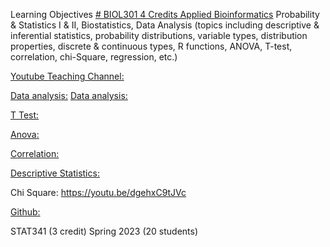 Learning Objectives [# BIOL301 4 Credits Applied Bioinformatics](https://pawar1550.wixsite.com/claflin-courses/copy-of-biol620) Probability & Statistics I & II, Biostatistics, Data Analysis (topics including descriptive & inferential statistics, probability distributions, variable types, distribution properties, discrete & continuous types, R functions, ANOVA, T-test, correlation, chi-Square, regression, etc.) 

[Youtube Teaching Channel:](https://www.youtube.com/playlist?list=PLKka-JHtsz80sJ_uQ8wZ4cnLNB9yRJNoV)

[Data analysis:](https://youtu.be/WIvehDeVRak)
[Data analysis:](https://youtu.be/dhIjTt26YKQ)

[T Test:](https://youtu.be/sIpMsN90Dt8)

[Anova:](https://youtu.be/Z-S4CfsRHA0)

[Correlation:](https://youtu.be/yndToTyudUQ)

[Descriptive Statistics:](https://youtu.be/09SCdQPVShU)

Chi Square: https://youtu.be/dgehxC9tJVc

[Github:](https://github.com/spawar2/STAT302)

STAT341 (3 credit) Spring 2023 (20 students)
